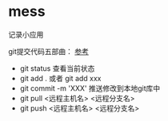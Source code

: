# mess
记录小应用

git提交代码五部曲：
[参考](https://jingyan.baidu.com/article/359911f5a4fe4b57fe03060d.html)

- git status 查看当前状态
- git add . 或者 git add xxx
- git commit -m 'XXX' 推送修改到本地git库中
- git pull <远程主机名> <远程分支名>
- git push <远程主机名> <远程分支名>